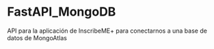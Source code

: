 # FastAPI_MongoDB
API para la aplicación de InscribeME+ para conectarnos a una base de datos de MongoAtlas

